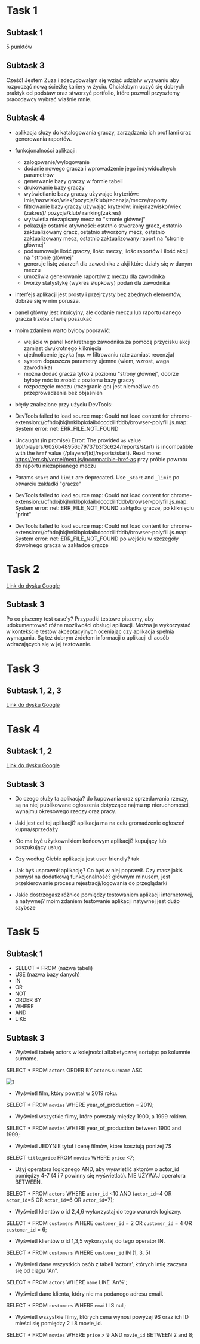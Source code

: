 # Task 1
## Subtask 1
5 punktów
## Subtask 3
Cześć! Jestem Zuza i zdecydowałąm się wziąć udziałw wyzwaniu aby rozpocząć nową ścieżkę kariery w życiu. Chciałabym uczyć się dobrych praktyk od podstaw oraz stworzyć portfolio, które pozwoli przyszłemy pracodawcy wybrać właśnie mnie.
## Subtask 4
* aplikacja służy do katalogowania graczy, zarządzania ich profilami oraz generowania raportów.

* funkcjonalności aplikacji: 
  * zalogowanie/wylogowanie
  * dodanie nowego gracza i wprowadzenie jego indywidualnych parametrów
  * generwanie bazy graczy w formie tabeli
  * drukowanie bazy graczy
  * wyświetlanie bazy graczy używając kryteriów: imię/nazwisko/wiek/pozycja/klub/recenzja/mecze/raporty
  * filtrowanie bazy graczy używając kryterów: imię/nazwisko/wiek (zakres)/ pozycja/klub/ ranking(zakres)
  * wyświetla niezapisany mecz na "stronie głównej"
  * pokazuje ostatnie atywności: ostatnio stworzony gracz, ostatnio zaktualizowany gracz, ostatnio stworzony mecz, ostatnio zaktualizowany mecz, ostatnio zaktualizowany raport na "stronie głównej"
  * podsumowuje ilość graczy, ilośc meczy, ilośc raportów i ilość akcji na "stronie głównej"
  * generuje listę zdarzeń dla zawodnika z akji które działy się w danym meczu
  * umożliwia generowanie raportów z meczu dla zawodnika
  * tworzy statystykę (wykres słupkowy) podań dla zawodnika

* interfejs aplikacji jest prosty i przejrzysty bez zbędnych elementów, dobrze się w nim porusza.

* panel główny jest intuicyjny, ale dodanie meczu lub raportu danego gracza trzeba chwilę poszukać


* moim zdaniem warto byłoby poprawić:
  * wejście w panel konkretnego zawodnika za pomocą przycisku akcji zamiast dwukrotnego kliknięcia
  * ujednolicenie języka (np. w filtrowaniu rate zamiast recenzja)
  * system dopuszcza parametry ujemne (wiem, wzrost, waga zawodnika)
  * można dodać gracza tylko z poziomu "strony głównej", dobrze byłoby móc to zrobić z poziomu bazy graczy
  * rozpoczęcie meczu (rozegranie go) jest niemożliwe do przeprowadzenia bez objaśnień

 * błędy znalezione przy użyciu DevTools:
  * DevTools failed to load source map: Could not load content for chrome-extension://cfhdojbkjhnklbpkdaibdccddilifddb/browser-polyfill.js.map: System error: net::ERR_FILE_NOT_FOUND 
  * Uncaught (in promise) Error: The provided `as` value (/pl/players/6026b48956c79737b3f3c624/reports/start) is incompatible with the `href` value (/players/[id]/reports/start). Read more: https://err.sh/vercel/next.js/incompatible-href-as     przy próbie powrotu do raportu niezapisanego meczu
  * Params `start` and `limit` are deprecated. Use `_start` and `_limit`   po otwarciu zakładki "gracze"
  * DevTools failed to load source map: Could not load content for chrome-extension://cfhdojbkjhnklbpkdaibdccddilifddb/browser-polyfill.js.map: System error: net::ERR_FILE_NOT_FOUND   zakłądka gracze, po kliknięciu "print"
  * DevTools failed to load source map: Could not load content for chrome-extension://cfhdojbkjhnklbpkdaibdccddilifddb/browser-polyfill.js.map: System error: net::ERR_FILE_NOT_FOUND  po wejściu w szczegóły dowolnego gracza w zakładce gracze


# Task 2

[Link do dysku Google](https://drive.google.com/drive/folders/1m5DYhsqjTcRLIZXE9gPDTh7DB3eXJjcT?usp=share_link)

## Subtask 3 
Po co piszemy test case'y?
Przypadki testowe piszemy, aby udokumentować różne możliwości obsługi aplikacji. Można je wykorzystać w kontekście testów akceptacyjnych oceniając czy aplikacja spełnia wymagania. Są też dobrym źródłem informacji o aplikacji dl aosób wdrażających się w jej testowanie.

# Task 3

## Subtask 1, 2, 3

[Link do dysku Google](https://drive.google.com/drive/folders/1Un6t04ALf7bs39GwqEMM_z1gGPhHQINE?usp=sharing)

# Task 4

## Subtask 1, 2 
[Link do dysku Google](https://docs.google.com/document/d/1720lPG4xdjJ9dxdsneL5RQAbqlXD1hmMKAQ6MGfjKdU/edit?usp=share_link)

## Subtask 3
 * Do czego służy ta aplikacja? 
 do kupowania oraz sprzedawania rzeczy, są na niej publikowane ogłoszenia dotyczące najmu np nieruchomości, wynajmu okresowego rzeczy oraz pracy.
 
 * Jaki jest cel tej aplikacji?
 aplikacja ma na celu gromadzenie ogłoszeń kupna/sprzedaży
 
 * Kto ma być użytkownikiem końcowym aplikacji?
 kupujący lub poszukujący usług
 
 * Czy według Ciebie aplikacja jest user friendly? 
 tak
 
 * Jak byś usprawnił aplikację? Co byś w niej poprawił. Czy masz jakiś pomysł na dodatkową funkcjonalność? 
 głównym minusem, jest przekierowanie procesu rejestracji/logowania do przeglądarki 
 
 * Jakie dostrzegasz różnice pomiędzy testowaniem aplikacji internetowej, a natywnej?
 moim zdaniem testowanie aplikacji natywnej jest dużo szybsze
 
 # Task 5
 ## Subtask 1
  * SELECT * FROM (nazwa tabeli)
  * USE (nazwa bazy danych)
  * IN
  * OR
  * NOT
  * ORDER BY
  * WHERE
  * AND
  * LIKE


 ## Subtask 3
 
  * Wyświetl tabelę actors w kolejności alfabetycznej sortując po kolumnie surname.
  
  SELECT * FROM `actors` ORDER BY `actors`.`surname` ASC
   
   ![1](https://user-images.githubusercontent.com/122168130/218872509-2877d60b-c78d-49a1-ab37-ba308c28c267.png)

  
  * Wyświetl film, który powstał w 2019 roku.
  
  SELECT * FROM `movies` WHERE year_of_production = 2019;
  
  * Wyświetl wszystkie filmy, które powstały między 1900, a 1999 rokiem.
  
  SELECT * FROM `movies` WHERE year_of_production between 1900 and 1999;

  * Wyświetl JEDYNIE tytuł i cenę filmów, które kosztują poniżej 7$
  
  SELECT `title`,`price` FROM `movies` WHERE `price` <7;

  * Użyj operatora logicznego AND, aby wyświetlić aktorów o actor_id pomiędzy 4-7 (4 i 7 powinny się wyświetlać). NIE UŻYWAJ operatora BETWEEN.
  
  SELECT * FROM `actors` WHERE `actor_id` <10 AND (`actor_id`=4 OR `actor_id`=5 OR `actor_id`=6 OR `actor_id`=7);

  * Wyświetl klientów o id 2,4,6 wykorzystaj do tego warunek logiczny.
  
  SELECT * FROM `customers` WHERE `customer_id` = 2 OR `customer_id` = 4 OR `customer_id` = 6;
  
  * Wyświetl klientów o id 1,3,5 wykorzystaj do tego operator IN.
  
  SELECT * FROM `customers` WHERE `customer_id` IN (1, 3, 5)
  
  * Wyświetl dane wszystkich osób z tabeli ‘actors’, których imię zaczyna się od ciągu “An”.
  
  SELECT * FROM `actors` WHERE `name` LIKE 'An%';
  
  * Wyświetl dane klienta, który nie ma podanego adresu email.
  
  SELECT * FROM `customers` WHERE `email` IS null;
  
  * Wyświetl wszystkie filmy, których cena wynosi powyżej 9$ oraz ich ID mieści się pomiędzy 2 i 8 movie_id.
  
  SELECT * FROM `movies` WHERE `price` > 9 AND `movie_id` BETWEEN 2 and 8;
